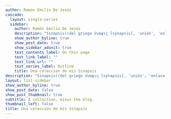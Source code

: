 ```yaml
---
author: Ramón Emilio De Jesús
cascade:
  layout: single-series
  sidebar:
    author: Ramón Emilio De Jesús
    description: "Sinapsis((del griego ύναψις [sýnapsis], 'unión', 'enlace') Un espacio en el que exploro y comparto una Sinopsis( del griego συν (syn, ‘junto’) y οψις (opsis, ‘ver’) de libros, artículos y ensayos."
    show_author_byline: true
    show_post_date: true
    show_sidebar_adunit: true
    text_contents_label: On this page
    text_link_label: ""
    text_link_url: ""
    text_series_label: Outline
    title: Una colección de mis Sinapsis
description: "Sinapsis((del griego ύναψις [sýnapsis], 'unión', 'enlace') Un espacio en el que exploro y comparto una Sinopsis( del griego συν (syn, ‘junto’) y οψις (opsis, ‘ver’) de libros, artículos y ensayos."
layout: list-sidebar
show_author_byline: true
show_post_date: false
show_post_thumbnail: true
subtitle: A collection, minus the blog.
thumbnail_left: false
title: Una colección de mis Sinapsis
---
```

